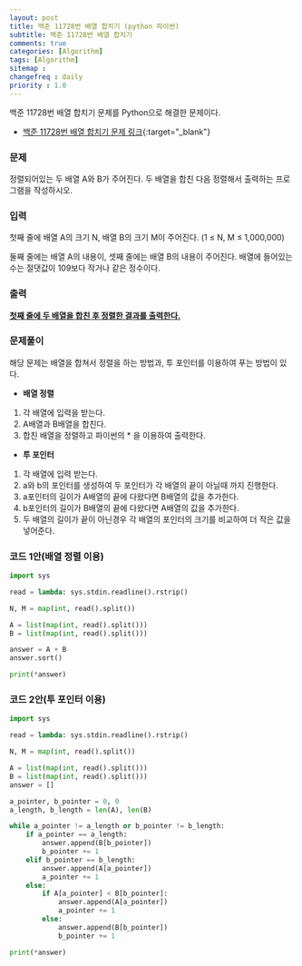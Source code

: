 ```yaml
---
layout: post
title: 백준 11728번 배열 합치기 (python 파이썬)
subtitle: 백준 11728번 배열 합치기
comments: true
categories: [Algorithm]
tags: [Algorithm]
sitemap :
changefreq : daily
priority : 1.0
---
```

백준 11728번 배열 합치기 문제를 Python으로 해결한 문제이다.  

* [백준 11728번 배열 합치기 문제 링크](https://www.acmicpc.net/problem/11728){:target="_blank"}


### 문제 
정렬되어있는 두 배열 A와 B가 주어진다. 두 배열을 합친 다음 정렬해서 출력하는 프로그램을 작성하시오.


### 입력
첫째 줄에 배열 A의 크기 N, 배열 B의 크기 M이 주어진다. (1 ≤ N, M ≤ 1,000,000)

둘째 줄에는 배열 A의 내용이, 셋째 줄에는 배열 B의 내용이 주어진다. 배열에 들어있는 수는 절댓값이 109보다 작거나 같은 정수이다.


### 출력
**<u>첫째 줄에 두 배열을 합친 후 정렬한 결과를 출력한다.</u>**


### 문제풀이
해당 문제는 배열을 합쳐서 정렬을 하는 방법과, 투 포인터를 이용하여 푸는 방법이 있다.

* **배열 정렬**
1. 각 배열에 입력을 받는다.
2. A배열과 B배열을 합친다.
3. 합친 배열을 정렬하고 파이썬의 * 을 이용하여 출력한다.


* **투 포인터**
1. 각 배열에 입력 받는다.
2. a와 b의 포인터를 생성하여 두 포인터가 각 배열의 끝이 아닐때 까지 진행한다.
3. a포인터의 길이가 A배열의 끝에 다왔다면 B배열의 값을 추가한다.
4. b포인터의 길이가 B배열의 끝에 다왔다면 A배열의 값을 추가한다.
5. 두 배열의 길이가 끝이 아닌경우 각 배열의 포인터의 크기를 비교하여 더 작은 값을 넣어준다.


### 코드 1안(배열 정렬 이용)
```python
import sys

read = lambda: sys.stdin.readline().rstrip()

N, M = map(int, read().split())

A = list(map(int, read().split()))
B = list(map(int, read().split()))

answer = A + B
answer.sort()

print(*answer)
```


### 코드 2안(투 포인터 이용)
```python
import sys

read = lambda: sys.stdin.readline().rstrip()

N, M = map(int, read().split())

A = list(map(int, read().split()))
B = list(map(int, read().split()))
answer = []

a_pointer, b_pointer = 0, 0
a_length, b_length = len(A), len(B)

while a_pointer != a_length or b_pointer != b_length:
    if a_pointer == a_length:
        answer.append(B[b_pointer])
        b_pointer += 1
    elif b_pointer == b_length:
        answer.append(A[a_pointer])
        a_pointer += 1
    else:
        if A[a_pointer] < B[b_pointer]:
            answer.append(A[a_pointer])
            a_pointer += 1
        else:
            answer.append(B[b_pointer])
            b_pointer += 1

print(*answer)
```